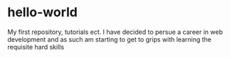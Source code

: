# hello-world
My first repository, tutorials ect.
I have decided to persue a career in web development and as such am starting to get to grips with learning the requisite hard skills
